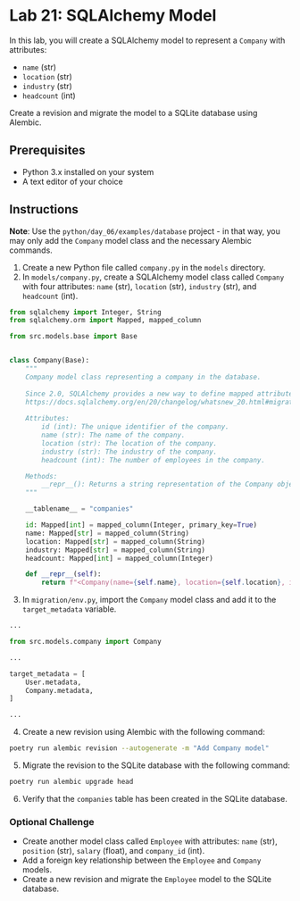 # Lab 21: SQLAlchemy Model

In this lab, you will create a SQLAlchemy model to represent a `Company` with attributes:

- `name` (str)
- `location` (str)
- `industry` (str)
- `headcount` (int)

Create a revision and migrate the model to a SQLite database using Alembic.

## Prerequisites

- Python 3.x installed on your system
- A text editor of your choice

## Instructions

**Note**: Use the `python/day_06/examples/database` project - in that way, you may only add the `Company` model class and the necessary Alembic commands.

1. Create a new Python file called `company.py` in the `models` directory.
2. In `models/company.py`, create a SQLAlchemy model class called `Company` with four attributes: `name` (str), `location` (str), `industry` (str), and `headcount` (int).

```python
from sqlalchemy import Integer, String
from sqlalchemy.orm import Mapped, mapped_column

from src.models.base import Base


class Company(Base):
    """
    Company model class representing a company in the database.
    
    Since 2.0, SQLAlchemy provides a new way to define mapped attributes using the `mapped_column` function.
    https://docs.sqlalchemy.org/en/20/changelog/whatsnew_20.html#migrating-an-existing-mapping
    
    Attributes:
        id (int): The unique identifier of the company.
        name (str): The name of the company.
        location (str): The location of the company.
        industry (str): The industry of the company.
        headcount (int): The number of employees in the company.

    Methods:
        __repr__(): Returns a string representation of the Company object.
    """

    __tablename__ = "companies"

    id: Mapped[int] = mapped_column(Integer, primary_key=True)
    name: Mapped[str] = mapped_column(String)
    location: Mapped[str] = mapped_column(String)
    industry: Mapped[str] = mapped_column(String)
    headcount: Mapped[int] = mapped_column(Integer)

    def __repr__(self):
        return f"<Company(name={self.name}, location={self.location}, industry={self.industry}, headcount={self.headcount})>"
```

3. In `migration/env.py`, import the `Company` model class and add it to the `target_metadata` variable.

```python
...

from src.models.company import Company

...

target_metadata = [
    User.metadata,
    Company.metadata,
]

...
```

4. Create a new revision using Alembic with the following command:

```bash
poetry run alembic revision --autogenerate -m "Add Company model"
```

5. Migrate the revision to the SQLite database with the following command:

```bash
poetry run alembic upgrade head
```

6. Verify that the `companies` table has been created in the SQLite database.


### Optional Challenge

- Create another model class called `Employee` with attributes: `name` (str), `position` (str), `salary` (float), and `company_id` (int).
- Add a foreign key relationship between the `Employee` and `Company` models.
- Create a new revision and migrate the `Employee` model to the SQLite database.